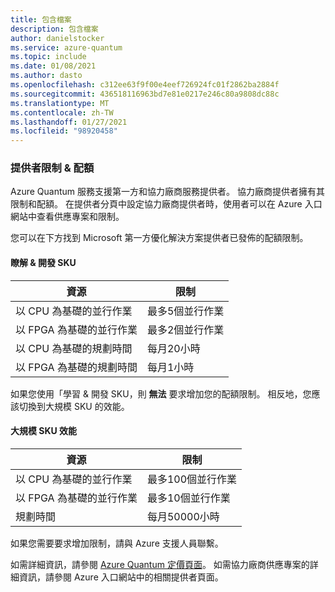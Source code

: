 ```yaml
---
title: 包含檔案
description: 包含檔案
author: danielstocker
ms.service: azure-quantum
ms.topic: include
ms.date: 01/08/2021
ms.author: dasto
ms.openlocfilehash: c312ee63f9f00e4eef726924fc01f2862ba2884f
ms.sourcegitcommit: 436518116963bd7e81e0217e246c80a9808dc88c
ms.translationtype: MT
ms.contentlocale: zh-TW
ms.lasthandoff: 01/27/2021
ms.locfileid: "98920458"
---
```

### <a name="provider-limits--quota"></a>提供者限制 & 配額

Azure Quantum 服務支援第一方和協力廠商服務提供者。 協力廠商提供者擁有其限制和配額。 在提供者分頁中設定協力廠商提供者時，使用者可以在 Azure 入口網站中查看供應專案和限制。 

您可以在下方找到 Microsoft 第一方優化解決方案提供者已發佈的配額限制。 

#### <a name="learn--develop-sku"></a>瞭解 & 開發 SKU

| 資源 | 限制 |
| --- | --- |
| 以 CPU 為基礎的並行作業 | 最多5個並行作業 |
| 以 FPGA 為基礎的並行作業 | 最多2個並行作業 |
| 以 CPU 為基礎的規劃時間 | 每月20小時  |
| 以 FPGA 為基礎的規劃時間 | 每月1小時  |

如果您使用「學習 & 開發 SKU，則 **無法** 要求增加您的配額限制。 相反地，您應該切換到大規模 SKU 的效能。

#### <a name="performance-at-scale-sku"></a>大規模 SKU 效能

| 資源 | 限制 |
| --- | --- |
| 以 CPU 為基礎的並行作業 | 最多100個並行作業 |
| 以 FPGA 為基礎的並行作業 | 最多10個並行作業 |
| 規劃時間 | 每月50000小時  |

如果您需要要求增加限制，請與 Azure 支援人員聯繫。 

如需詳細資訊，請參閱 [Azure Quantum 定價頁面](https://aka.ms/AQ/Pricing)。
如需協力廠商供應專案的詳細資訊，請參閱 Azure 入口網站中的相關提供者頁面。
